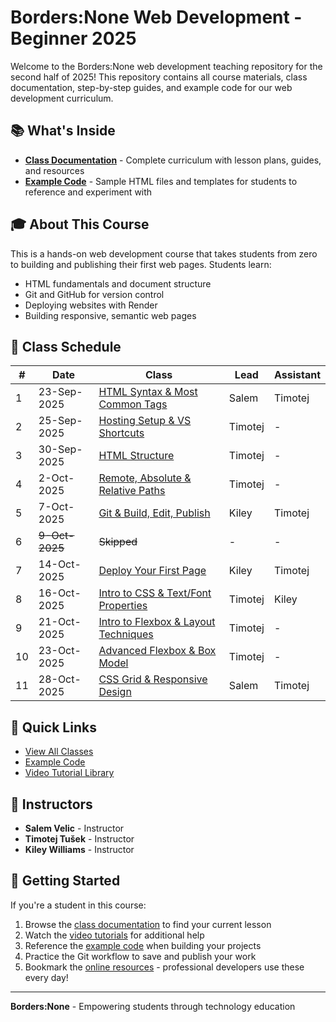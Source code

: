 # Borders:None Web Development - Beginner 2025

Welcome to the Borders:None web development teaching repository for the second half of 2025! This repository contains all course materials, class documentation, step-by-step guides, and example code for our web development curriculum.

## 📚 What's Inside

- **[Class Documentation](/classes)** - Complete curriculum with lesson plans, guides, and resources
- **[Example Code](/examples)** - Sample HTML files and templates for students to reference and experiment with

## 🎓 About This Course

This is a hands-on web development course that takes students from zero to building and publishing their first web pages. Students learn:

- HTML fundamentals and document structure
- Git and GitHub for version control
- Deploying websites with Render
- Building responsive, semantic web pages

## 📅 Class Schedule

| # | Date | Class | Lead | Assistant |
|---|------|--------|------|------------|
| 1 | 23-Sep-2025 | [HTML Syntax & Most Common Tags](/classes/01-most-common-tags/) | Salem | Timotej |
| 2 | 25-Sep-2025 | [Hosting Setup & VS Shortcuts](/classes/02-setup-&-vscode/) | Timotej | - |
| 3 | 30-Sep-2025 | [HTML Structure](/classes/03-html-structure/) | Timotej | - |
| 4 | 2-Oct-2025 | [Remote, Absolute & Relative Paths](/classes/04-html-paths/) | Timotej | - |
| 5 | 7-Oct-2025 | [Git & Build, Edit, Publish](/classes/05-git-workflow/) | Kiley | Timotej |
| 6 | ~~9-Oct-2025~~ | ~~Skipped~~ | - | - |
| 7 | 14-Oct-2025 | [Deploy Your First Page](/classes/07-deploy-to-www/) | Kiley | Timotej |
| 8 | 16-Oct-2025 | [Intro to CSS & Text/Font Properties](/classes/08-css-text/) | Timotej | Kiley |
| 9 | 21-Oct-2025 | [Intro to Flexbox & Layout Techniques](/classes/09-css-layouts/) | Timotej | - |
| 10 | 23-Oct-2025 | [Advanced Flexbox & Box Model](/classes/10-css-layouts-2/) | Timotej | - |
| 11 | 28-Oct-2025 | [CSS Grid & Responsive Design](/classes/11-css-grid-responsive/) | Salem | Timotej |

## 🚀 Quick Links

- [View All Classes](/classes/README.md)
- [Example Code](/examples/)
- [Video Tutorial Library](/resources/video-tutorials.md)

## 👥 Instructors

- **Salem Velic** - Instructor
- **Timotej Tušek** - Instructor
- **Kiley Williams** - Instructor

## 📖 Getting Started

If you're a student in this course:

1. Browse the [class documentation](/classes) to find your current lesson
2. Watch the [video tutorials](/resources/video-tutorials.md) for additional help
3. Reference the [example code](/examples) when building your projects
4. Practice the Git workflow to save and publish your work
5. Bookmark the [online resources](/classes/README.md#online-references) - professional developers use these every day!

---

**Borders:None** - Empowering students through technology education